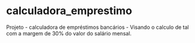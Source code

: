 # calculadora_emprestimo
Projeto - calculadora de empréstimos bancários - Visando o calculo de tal com a margem de 30% do valor do salário mensal.
